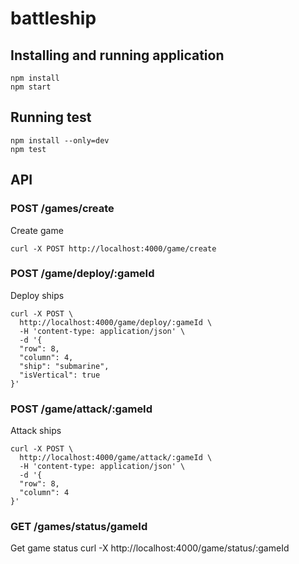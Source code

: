 # battleship

## Installing and running application
```
npm install
npm start
```

## Running test
```
npm install --only=dev
npm test
```

## API

### POST /games/create
Create game

    curl -X POST http://localhost:4000/game/create

### POST /game/deploy/:gameId
Deploy ships

    curl -X POST \
      http://localhost:4000/game/deploy/:gameId \
      -H 'content-type: application/json' \
      -d '{
      "row": 8,
      "column": 4,
      "ship": "submarine",
      "isVertical": true
    }'

### POST /game/attack/:gameId
Attack ships

    curl -X POST \
      http://localhost:4000/game/attack/:gameId \
      -H 'content-type: application/json' \
      -d '{
      "row": 8,
      "column": 4
    }'

### GET /games/status/gameId    
Get game status
curl -X http://localhost:4000/game/status/:gameId